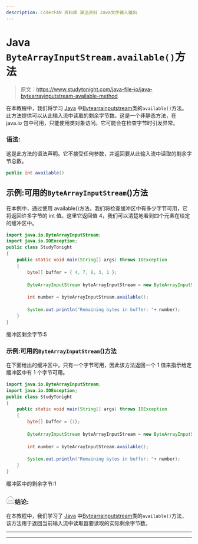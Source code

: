 ```yaml
---
description: CoderFAN 资料库 算法资料 Java文件输入输出
---
```


# Java `ByteArrayInputStream.available()`方法

> 原文：<https://www.studytonight.com/java-file-io/java-bytearrayinputstream-available-method>

在本教程中，我们将学习 [Java](https://www.studytonight.com/java/) 中[Bytearrainputstream](https://www.studytonight.com/java-file-io/java-bytearrayinputstream-class)类的`available()`方法。此方法提供可以从此输入流中读取的剩余字节数。这是一个非静态方法，在 java.io 包中可用，只能使用类对象访问。它可能会在检查字节时引发异常。

### 语法:

这是此方法的语法声明。它不接受任何参数，并返回要从此输入流中读取的剩余字节总数。

```java
public int available() 
```

## 示例:可用的`ByteArrayInputStream`()方法

在本例中，通过使用 available()方法，我们将检查缓冲区中有多少字节可用，它将返回许多字节的 int 值。这里它返回值 4，我们可以清楚地看到四个元素在给定的缓冲区中。

```java
import java.io.ByteArrayInputStream;
import java.io.IOException;
public class StudyTonight 
{
	public static void main(String[] args) throws IOException 
	{ 
		byte[] buffer = { 4, 7, 8, 3, 1 }; 

		ByteArrayInputStream byteArrayInputStream = new ByteArrayInputStream(buffer); 

		int number = byteArrayInputStream.available(); 

		System.out.println("Remaining bytes in buffer: "+ number); 
	}  
}
```

缓冲区剩余字节:5

### 示例:可用的`ByteArrayInputStream`()方法

在下面给出的缓冲区中，只有一个字节可用，因此该方法返回一个 1 值来指示给定缓冲区中有 1 个字节可用。

```java
import java.io.ByteArrayInputStream;
import java.io.IOException;
public class StudyTonight 
{
	public static void main(String[] args) throws IOException 
	{ 
		byte[] buffer = {1}; 

		ByteArrayInputStream byteArrayInputStream = new ByteArrayInputStream(buffer); 

		int number = byteArrayInputStream.available(); 

		System.out.println("Remaining bytes in buffer: "+ number); 
	}  
}
```

缓冲区中的剩余字节:1

### ![mail](img/6ad6846af98aad278a954670e0e6f06b.png "mail")结论:

在本教程中，我们学习了 [Java](https://www.studytonight.com/java/) 中[Bytearrainputstream](https://www.studytonight.com/java-file-io/java-bytearrayinputstream-class)类的`available()`方法，该方法用于返回当前输入流中读取器要读取的实际剩余字节数。

* * *

* * *